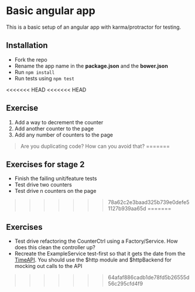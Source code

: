 # Basic angular app

This is a basic setup of an angular app with karma/protractor for testing.

## Installation

* Fork the repo
* Rename the app name in the **package.json** and the **bower.json**
* Run `npm install`
* Run tests using `npm test`

<<<<<<< HEAD
<<<<<<< HEAD
## Exercise

1. Add a way to decrement the counter
1. Add another counter to the page
1. Add any number of counters to the page

> Are you duplicating code? How can you avoid that?
=======
## Exercises for stage 2

* Finish the failing unit/feature tests
* Test drive two counters
* Test drive n counters on the page
>>>>>>> 78a62c2e3baad325b739e0defe51127b939aa65d
=======
## Exercises

* Test drive refactoring the CounterCtrl using a Factory/Service. How does this
  clean the controller up?
* Recreate the ExampleService test-first so that it gets the date from the
  [TimeAPI](http://www.timeapi.org/utc/now). You should use the $http module and
$httpBackend for mocking out calls to the API
>>>>>>> 64afaf886cadb1de78fd5b26555d56c295cfd4f9
